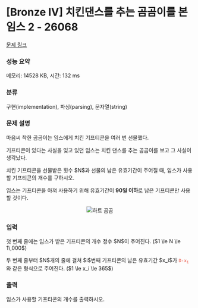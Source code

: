 # [Bronze IV] 치킨댄스를 추는 곰곰이를 본 임스 2 - 26068 

[문제 링크](https://www.acmicpc.net/problem/26068) 

### 성능 요약

메모리: 14528 KB, 시간: 132 ms

### 분류

구현(implementation), 파싱(parsing), 문자열(string)

### 문제 설명

<p>마음씨 착한 곰곰이는 임스에게 치킨 기프티콘을 여러 번 선물했다.</p>

<p>기프티콘이 있다는 사실을 잊고 있던 임스는 치킨 댄스를 추는 곰곰이를 보고 그 사실이 생각났다.</p>

<p>치킨 기프티콘을 선물받은 횟수 $N$과 선물의 남은 유효기간이 주어질 때, 임스가 사용할 기프티콘의 개수를 구하시오.</p>

<p>임스는 기프티콘을 아껴 사용하기 위해 유효기간이 <strong>90일 이하</strong>로 남은 기프티콘만 사용할 것이다.</p>

<p style="text-align: center;"><img alt="하트 곰곰" src="" style="max-height:120px; object-fit:contain; display:inline-block;"></p>

### 입력 

 <p>첫 번째 줄에는 임스가 받은 기프티콘의 개수 정수 $N$이 주어진다. ($1 \le N \le 1\,000$)</p>

<p>두 번째 줄부터 $N$개의 줄에 걸쳐 $i$번째 기프티콘의 남은 유효기간 $x_i$가 <span style="color:#e74c3c;"><code>D-x<sub>i</sub></code></span> 와 같은 형식으로 주어진다. ($1 \le x_i \le 365$)</p>

### 출력 

 <p>임스가 사용할 기프티콘의 개수를 출력하시오.</p>

